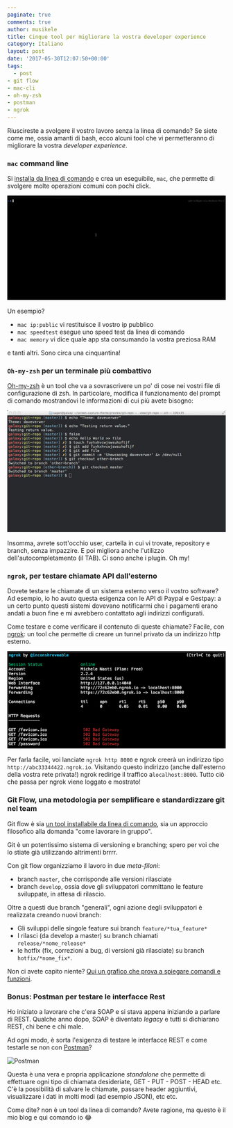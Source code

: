 ```yaml
---
paginate: true
comments: true
author: musikele
title: Cinque tool per migliorare la vostra developer experience
category: Italiano
layout: post
date: '2017-05-30T12:07:50+00:00'
tags:
  - post 
- git flow
- mac-cli
- oh-my-zsh
- postman
- ngrok
---
```



Riuscireste a svolgere il vostro lavoro senza la linea di comando? Se siete come me, ossia amanti di bash, ecco alcuni tool che vi permetteranno di migliorare la vostra *developer experience*.

### `mac` command line

Si [installa da linea di comando](https://github.com/guarinogabriel/Mac-CLI) e crea un eseguibile, `mac`, che permette di svolgere molte operazioni comuni con pochi click.

![](/images/demo-mac-cli.gif)

Un esempio?

* `mac ip:public` vi restituisce il vostro ip pubblico
* `mac speedtest` esegue uno speed test da linea di comando
* `mac memory` vi dice quale app sta consumando la vostra preziosa RAM

e tanti altri. Sono circa una cinquantina!

### `Oh-my-zsh` per un terminale più combattivo

[Oh-my-zsh](https://github.com/robbyrussell/oh-my-zsh) è un tool che va a sovrascrivere un po' di cose nei vostri file di configurazione di zsh. In particolare, modifica il funzionamento del prompt di comando mostrandovi le informazioni di cui più avete bisogno:

![](/images/oh-my-zsh.jpg)

Insomma, avrete sott'occhio user, cartella in cui vi trovate, repository e branch, senza impazzire. E poi migliora anche l'utilizzo dell'autocompletamento (il TAB). Ci sono anche i plugin. Oh my!

### `ngrok`, per testare chiamate API dall'esterno

Dovete testare le chiamate di un sistema esterno verso il vostro software? Ad esempio, io ho avuto questa esigenza con le API di Paypal e Gestpay: a un certo punto questi sistemi dovevano notificarmi che i pagamenti erano andati a buon fine e mi avrebbero contattato agli indirizzi configurati.

Come testare e come verificare il contenuto di queste chiamate? Facile, con [ngrok](https://ngrok.com/): un tool che permette di creare un tunnel privato da un indirizzo http esterno.

![](/images/ngrok.png)

Per farla facile, voi lanciate `ngrok http 8000` e ngrok creerà un indirizzo tipo `http://abc33344422.ngrok.io`. Visitando questo indirizzo (anche dall'esterno della vostra rete privata!) ngrok redirige il traffico a`localhost:8000`. Tutto ciò che passa per ngrok viene loggato e mostrato!

### Git Flow, una metodologia per semplificare e standardizzare git nel team

Git flow è sia [un tool installabile da linea di comando](https://github.com/nvie/gitflow), sia un approccio filosofico alla domanda "come lavorare in gruppo".

Git è un potentissimo sistema di versioning e branching; spero per voi che lo stiate già utilizzando altrimenti brrrr.

Con git flow organizziamo il lavoro in due *meta-filoni*:

* branch `master`, che corrisponde alle versioni rilasciate
* branch `develop`, ossia dove gli sviluppatori committano le feature sviluppate, in attesa di rilascio.

Oltre a questi due branch "generali", ogni azione degli sviluppatori è realizzata creando nuovi branch:

* Gli sviluppi delle singole feature sui branch `feature/*tua_feature*`
* I rilasci (da develop a master) su branch chiamati `release/*nome_release*`
* le hotfix (fix, correzioni a bug, di versioni già rilasciate) su branch `hotfix/*nome_fix*`.

Non ci avete capito niente? [Qui un grafico che prova a spiegare comandi e funzioni](https://danielkummer.github.io/git-flow-cheatsheet/).

### Bonus: Postman per testare le interfacce Rest

Ho iniziato a lavorare che c'era SOAP e si stava appena iniziando a parlare di REST. Qualche anno dopo, SOAP è diventato *legacy* e tutti si dichiarano REST, chi bene e chi male. 

Ad ogni modo, è sorta l'esigenza di testare le interfacce REST e come testarle se non con [Postman](https://www.getpostman.com/)?

![Postman](https://www.getpostman.com/img/v2/logo-big.svg)

Questa è  una vera e propria applicazione *standalone* che permette di effettuare ogni tipo di chiamata desideriate, GET - PUT - POST - HEAD etc. C'è la possibilità di salvare le chiamate, passare header aggiuntivi, visualizzare i dati in molti modi (ad esempio JSON), etc etc.

Come dite? non è un tool da linea di comando? Avete ragione, ma questo è il mio blog e qui comando io 😂
